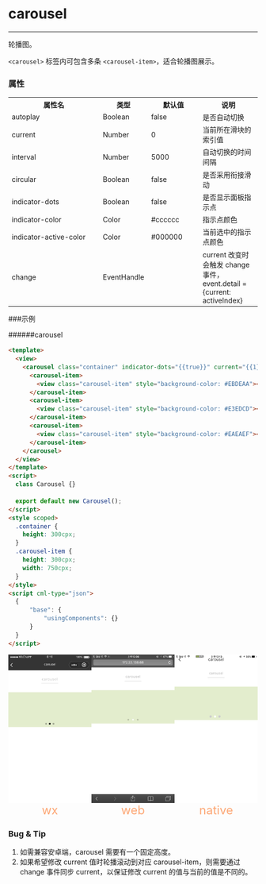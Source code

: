 # carousel

---

轮播图。

`<carousel>` 标签内可包含多条 `<carousel-item>`，适合轮播图展示。

### 属性

<table>
  <tr>
    <th width="170px">属性名</th>
    <th>类型</th>
    <th width="90px">默认值</th>
    <th>说明</th>
  </tr>
  <tr>
    <td>autoplay</td>
    <td>Boolean</td>
    <td>false</td>
    <td>是否自动切换</td>
  </tr>
  <tr>
    <td>current</td>
    <td>Number</td>
    <td>0</td>
    <td>当前所在滑块的索引值</td>
  </tr>
  <tr>
    <td>interval</td>
    <td>Number</td>
    <td>5000</td>
    <td>自动切换的时间间隔</td>
  </tr>
  <tr>
    <td>circular</td>
    <td>Boolean</td>
    <td>false</td>
    <td>是否采用衔接滑动</td>
  </tr>
  <tr>
    <td>indicator-dots</td>
    <td>Boolean</td>
    <td>false</td>
    <td>是否显示面板指示点</td>
  </tr>
  <tr>
    <td>indicator-color</td>
    <td>Color</td>
    <td>#cccccc</td>
    <td>指示点颜色</td>
  </tr>
  <tr>
    <td>indicator-active-color</td>
    <td>Color</td>
    <td>#000000</td>
    <td>当前选中的指示点颜色</td>
  </tr>
  <tr>
    <td>change</td>
    <td>EventHandle</td>
    <td></td>
    <td>current 改变时会触发 change 事件，event.detail = {current: activeIndex}</td>
  </tr>
</table>

###示例

######carousel

```html
<template>
  <view>
    <carousel class="container" indicator-dots="{{true}}" current="{{1}}" circular="{{true}}">
      <carousel-item>
        <view class="carousel-item" style="background-color: #EBDEAA"></view>
      </carousel-item>
      <carousel-item>
        <view class="carousel-item" style="background-color: #E3EDCD"></view>
      </carousel-item>
      <carousel-item>
        <view class="carousel-item" style="background-color: #EAEAEF"></view>
      </carousel-item>
    </carousel>
  </view>
</template>
<script>
  class Carousel {}

  export default new Carousel();
</script>
<style scoped>
  .container {
    height: 300cpx;
  }
  .carousel-item {
    height: 300cpx;
    width: 750cpx;
  }
</style>
<script cml-type="json">
  {
      "base": {
          "usingComponents": {}
      }
  }
</script>
```

<div style="display: flex;flex-direction: row;justify-content: space-around; align-items: flex-end;">
  <div style="display: flex;flex-direction: column;align-items: center;">
    <img src="../../../assets/carousel_wx.png" width="200px" height="100%" />
    <text style="color: #fda775;font-size: 24px;">wx</text>
  </div>
  <div style="display: flex;flex-direction: column;align-items: center;">
    <img src="../../../assets/carousel_web.png" width="200px" height="100%"/>
    <text style="color: #fda775;font-size: 24px;">web</text>
  </div>
  <div style="display: flex;flex-direction: column;align-items: center;">
    <img src="../../../assets/carousel_weex.png" width="200px" height="100%"/>
    <text style="color: #fda775;font-size: 24px;">native</text>
  </div>
</div>

### Bug & Tip

1. 如需兼容安卓端，carousel 需要有一个固定高度。
2. 如果希望修改 current 值时轮播滚动到对应 carousel-item，则需要通过 change 事件同步 current，以保证修改 current 的值与当前的值是不同的。
